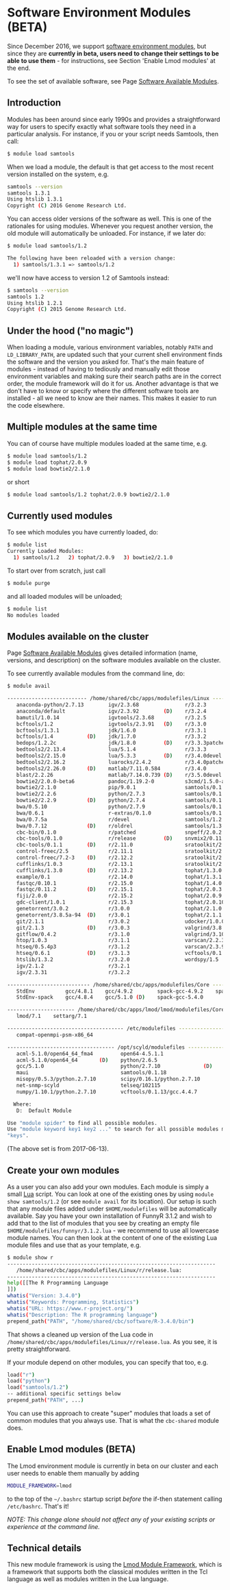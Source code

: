 # Software Environment Modules (BETA)

Since December 2016, we support [software environment modules](https://en.wikipedia.org/wiki/Environment_Modules_(software)), but since they are **currently in beta, users need to change their settings to be able to use them** - for instructions, see Section 'Enable Lmod modules' at the end.

To see the set of available software, see Page [Software Available Modules](https://github.com/UCSF-TI/TIPCC-support/wiki/Software-Available-Modules).

## Introduction

Modules has been around since early 1990s and provides a straightforward way for users to specify exactly what software tools they need in a particular analysis.  For instance, if you or your script needs Samtools, then call:
```sh
$ module load samtools
```
When we load a module, the default is that get access to the most recent version installed on the system, e.g.
```sh
samtools --version
samtools 1.3.1
Using htslib 1.3.1
Copyright (C) 2016 Genome Research Ltd.
```
You can access older versions of the software as well.  This is one of the rationales for using modules.  Whenever you request another version, the old module will automatically be unloaded.  For instance, if we later do:
```sh
$ module load samtools/1.2

The following have been reloaded with a version change:
  1) samtools/1.3.1 => samtools/1.2
```
we'll now have access to version 1.2 of Samtools instead:
```sh
$ samtools --version
samtools 1.2
Using htslib 1.2.1
Copyright (C) 2015 Genome Research Ltd.
```

## Under the hood ("no magic")

When loading a module, various environment variables, notably `PATH` and `LD_LIBRARY_PATH`, are updated such that your current shell environment finds the software and the version you asked for.  That's the main feature of modules - instead of having to tediously and manually edit those environment variables and making sure their search paths are in the correct order, the module framework will do it for us.  Another advantage is that we don't have to know or specify where the different software tools are installed - all we need to know are their names.  This makes it easier to run the code elsewhere.


## Multiple modules at the same time

You can of course have multiple modules loaded at the same time, e.g.
```sh
$ module load samtools/1.2
$ module load tophat/2.0.9
$ module load bowtie2/2.1.0
```
or short
```sh
$ module load samtools/1.2 tophat/2.0.9 bowtie2/2.1.0
```

## Currently used modules
To see which modules you have currently loaded, do:
```sh
$ module list
Currently Loaded Modules:
  1) samtools/1.2   2) tophat/2.0.9   3) bowtie2/2.1.0
```

To start over from scratch, just call
```sh
$ module purge
```
and all loaded modules will be unloaded;
```sh
$ module list
No modules loaded
```

## Modules available on the cluster

Page [Software Available Modules](https://github.com/UCSF-TI/TIPCC-support/wiki/Software-Available-Modules) gives detailed information (name, versions, and description) on the software modules available on the cluster.

To see currently available modules from the command line, do:
```sh
$ module avail

-------------------------- /home/shared/cbc/apps/modulefiles/Linux ---------------------------
   anaconda-python/2.7.13        igv/2.3.68               r/3.2.3
   anaconda/default              igv/2.3.92        (D)    r/3.2.4
   bamutil/1.0.14                igvtools/2.3.68          r/3.2.5
   bcftools/1.2                  igvtools/2.3.91   (D)    r/3.3.0
   bcftools/1.3.1                jdk/1.6.0                r/3.3.1
   bcftools/1.4           (D)    jdk/1.7.0                r/3.3.2
   bedops/1.2.2c                 jdk/1.8.0         (D)    r/3.3.3patched
   bedtools2/2.13.4              lua/5.1.4                r/3.3.3
   bedtools2/2.15.0              lua/5.3.3         (D)    r/3.4.0devel
   bedtools2/2.16.2              luarocks/2.4.2           r/3.4.0patched
   bedtools2/2.26.0       (D)    matlab/7.11.0.584        r/3.4.0
   blast/2.2.26                  matlab/7.14.0.739 (D)    r/3.5.0devel
   bowtie2/2.0.0-beta6           pandoc/1.19.2-0          s3cmd/1.5.0-alpha3
   bowtie2/2.1.0                 pip/9.0.1                samtools/0.1.12a
   bowtie2/2.2.6                 python/2.7.3             samtools/0.1.17
   bowtie2/2.2.9          (D)    python/2.7.4             samtools/0.1.18
   bwa/0.5.10                    python/2.7.9             samtools/0.1.19-patched
   bwa/0.6.1                     r-extras/0.1.0           samtools/0.1.19
   bwa/0.7.5a                    r/devel                  samtools/1.2
   bwa/0.7.12             (D)    r/oldrel                 samtools/1.3.1          (D)
   cbc-bin/0.1.0                 r/patched                snpeff/2.0.2
   cbc-tools/0.1.0               r/release         (D)    snvmix2/0.11.8-r3
   cbc-tools/0.1.1        (D)    r/2.11.0                 sratoolkit/2.3.4-2
   control-freec/2.5             r/2.11.1                 sratoolkit/2.4.1
   control-freec/7.2-3    (D)    r/2.12.2                 sratoolkit/2.5.7
   cufflinks/1.0.3               r/2.13.1                 sratoolkit/2.8.2-1      (D)
   cufflinks/1.3.0        (D)    r/2.13.2                 tophat/1.3.0
   example/0.1                   r/2.14.0                 tophat/1.3.1
   fastqc/0.10.1                 r/2.15.0                 tophat/1.4.0
   fastqc/0.11.2          (D)    r/2.15.1                 tophat/2.0.3
   fiji/2.0.0                    r/2.15.2                 tophat/2.0.9
   gdc-client/1.0.1              r/2.15.3                 tophat/2.0.10
   genetorrent/3.0.2             r/3.0.0                  tophat/2.1.0
   genetorrent/3.8.5a-94  (D)    r/3.0.1                  tophat/2.1.1            (D)
   git/2.1.1                     r/3.0.2                  udocker/1.0.0
   git/2.1.3              (D)    r/3.0.3                  valgrind/3.8.1          (D)
   gitflow/0.4.2                 r/3.1.0                  valgrind/3.10.0
   htop/1.0.3                    r/3.1.1                  varscan/2.2.3
   htseq/0.5.4p3                 r/3.1.2                  varscan/2.3.9           (D)
   htseq/0.6.1            (D)    r/3.1.3                  vcftools/0.1.13
   htslib/1.3.2                  r/3.2.0                  wordspy/1.5
   igv/2.1.2                     r/3.2.1
   igv/2.3.31                    r/3.2.2

--------------------------- /home/shared/cbc/apps/modulefiles/Core ---------------------------
   StdEnv          gcc/4.8.1    gcc/4.9.2        spack-gcc-4.9.2    spack/0.10.0
   StdEnv-spack    gcc/4.8.4    gcc/5.1.0 (D)    spack-gcc-5.4.0

---------------------- /home/shared/cbc/apps/lmod/lmod/modulefiles/Core ----------------------
   lmod/7.1    settarg/7.1

-------------------------------------- /etc/modulefiles --------------------------------------
   compat-openmpi-psm-x86_64

----------------------------------- /opt/scyld/modulefiles -----------------------------------
   acml-5.1.0/open64_64_fma4         open64-4.5.1.1
   acml-5.1.0/open64_64       (D)    python/2.6.5
   gcc/5.1.0                         python/2.7.10              (D)
   maui                              samtools/0.1.18
   misopy/0.5.3/python.2.7.10        scipy/0.16.1/python.2.7.10
   net-snmp-scyld                    telseq/102115
   numpy/1.10.1/python.2.7.10        vcftools/0.1.13/gcc.4.4.7

  Where:
   D:  Default Module

Use "module spider" to find all possible modules.
Use "module keyword key1 key2 ..." to search for all possible modules matching any of the
"keys".
```
(The above set is from 2017-06-13).


## Create your own modules

As a user you can also add your own modules.  Each module is simply a small [Lua](https://www.lua.org) script.  You can look at one of the existing ones by using `module show samtools/1.2` (or see `module avail` for its location).  Our setup is such that any module files added under `$HOME/modulefiles` will be automatically available.  Say you have your own installation of FunnyR 3.1.2 and wish to add that to the list of modules that you see by creating an empty file `$HOME/modulefiles/funnyr/3.1.2.lua` - we recommend to use all lowercase module names.  You can then look at the content of one of the existing Lua module files and use that as your template, e.g.
```sh
$ module show r
--------------------------------------------------------------------
   /home/shared/cbc/apps/modulefiles/Linux/r/release.lua:
--------------------------------------------------------------------
help([[The R Programming Language
]])
whatis("Version: 3.4.0")
whatis("Keywords: Programming, Statistics")
whatis("URL: https://www.r-project.org/")
whatis("Description: The R programming language")
prepend_path("PATH", "/home/shared/cbc/software/R-3.4.0/bin")
```
That shows a cleaned up version of the Lua code in `/home/shared/cbc/apps/modulefiles/Linux/r/release.lua`.  As you see, it is pretty straightforward.

If your module depend on other modules, you can specify that too, e.g.
```sh
load("r")
load("python")
load("samtools/1.2")
-- additional specific settings below
prepend_path("PATH", ...)
```
You can use this approach to create "super" modules that loads a set of common modules that you always use.  That is what the `cbc-shared` module does.


## Enable Lmod modules (BETA)
The Lmod environment module is currently in beta on our cluster and each user needs to enable them manually by adding
```sh
MODULE_FRAMEWORK=lmod
```
to the top of the `~/.bashrc` startup script _before_ the if-then statement calling `/etc/bashrc`.  That's it!  

_NOTE: This change alone should *not* affect any of your existing scripts or experience at the command line._


## Technical details
This new module framework is using the [Lmod Module Framework](http://lmod.readthedocs.io/en/latest/), which is a framework that supports both the classical modules written in the Tcl language as well as modules written in the Lua language.

